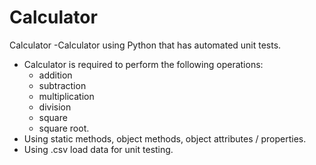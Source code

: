 # Calculator
Calculator
-Calculator using Python that has automated unit tests.  
- Calculator is required to perform the following operations: 
    - addition
    - subtraction 
    - multiplication
    - division 
    - square
    - square root.  
- Using static methods, object methods, object attributes / properties.  
- Using .csv  load data for unit testing.  